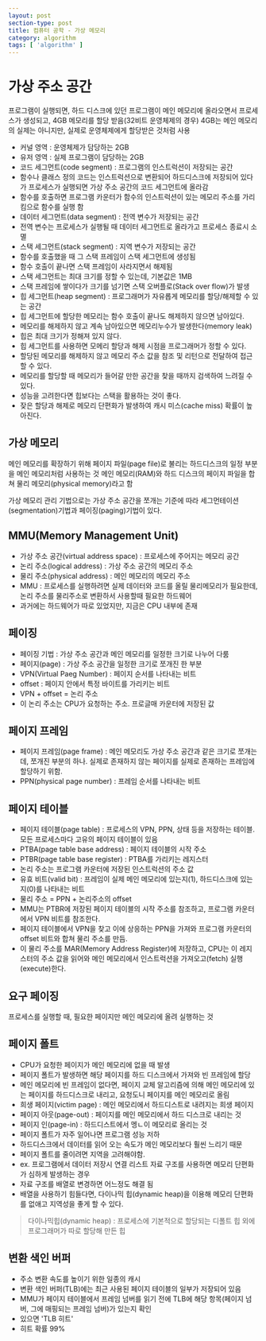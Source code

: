 ```yaml
---
layout: post
section-type: post
title: 컴퓨터 공학 - 가상 메모리
category: algorithm
tags: [ 'algorithm' ]
---
```


# 가상 주소 공간
프로그램이 실행되면, 하드 디스크에 있던 프로그램이 메인 메모리에 올라오면서 프로세스가 생성되고, 4GB 메모리를 할당 받음(32비트 운영체제의 경우)
4GB는 메인 메모리의 실제는 아니지만, 실제로 운영체제에게 할당받은 것처럼 사용

- 커널 영역 : 운영체제가 담당하는 2GB
- 유저 영역 : 실제 프로그램이 담당하는 2GB
 - 코드 세그먼트(code segment) : 프로그램의 인스트럭션이 저장되는 공간
  - 함수나 클래스 정의 코드는 인스트럭션으로 변환되어 하드디스크에 저장되어 있다가 프로세스가 실행되면 가상 주소 공간의 코드 세그먼트에 올라감
  - 함수를 호출하면 프로그램 카운터가 함수의 인스트럭션이 있는 메모리 주소를 가리킴으로 함수를 실행 함
 - 데이터 세그먼트(data segment) : 전역 변수가 저장되는 공간
  - 전역 변수는 프로세스가 실행될 때 데이터 세그먼트로 올라가고 프로세스 종료시 소멸
 - 스택 세그먼트(stack segment) : 지역 변수가 저장되는 공간
  - 함수를 호출했을 때 그 스택 프레임이 스택 세그먼트에 생성됨
  - 함수 호출이 끝나면 스택 프레임이 사라지면서 해제됨
  - 스택 세그먼트는 최대 크기를 정할 수 있는데, 기본값은 1MB
  - 스택 프레임에 쌓이다가 크기를 넘기면 스택 오버플로(Stack over flow)가 발생
 - 힙 세그먼트(heap segment) : 프로그래머가 자유롭게 메모리를 할당/해제할 수 있는 공간
  - 힙 세그먼트에 할당한 메모리는 함수 호출이 끝나도 해제하지 않으면 남아있다.
  - 메모리를 해제하지 않고 계속 남아있으면 메모리누수가 발생한다(memory leak)
  - 힙은 최대 크기가 정해져 있지 않다.
  - 힙 세그먼트를 사용하면 모메리 할당과 해제 시점을 프로그래머가 정할 수 있다.
  - 할당된 메모리를 해제하지 않고 메모리 주소 값을 참조 및 리턴으로 전달하여 접근할 수 있다.
  - 메모리를 할당할 때 메모리가 들어갈 만한 공간을 찾을 때까지 검색하여 느려질 수 있다.
  - 성능을 고려한다면 힙보다는 스택을 활용하는 것이 좋다.
  - 잦은 할당과 해제로 메모리 단편화가 발생하여 캐시 미스(cache miss) 확률이 높아진다.

## 가상 메모리
메인 메모리를 확장하기 위해 페이지 파일(page file)로 불리는 하드디스크의 일정 부분을 메인 메모리처럼 사용하는 것
메인 메모리(RAM)와 하드 디스크의 페이지 파일을 합쳐 물리 메모리(physical memory)라고 함

가상 메모리 관리 기법으로는 가상 주소 공간을 쪼개는 기준에 따라 세그먼테이션(segmentation)기법과 페이징(paging)기법이 있다.

## MMU(Memory Management Unit)
- 가상 주소 공간(virtual address space) : 프로세스에 주어지는 메모리 공간
- 논리 주소(logical address) : 가상 주소 공간의 메모리 주소
- 물리 주소(physical address) : 메인 메모리의 메모리 주소
- MMU : 프로세스를 실행하려면 실제 데이터와 코드를 올릴 물리메모리가 필요한데, 논리 주소를 물리주소로 변환하서 사용할때 필요한 하드웨어
- 과거에는 하드웨어가 따로 있었지만, 지금은 CPU 내부에 존재

## 페이징
- 페이징 기법 : 가상 주소 공간과 메인 메모리를 일정한 크기로 나누어 다룸
- 페이지(page) : 가상 주소 공간을 일정한 크기로 쪼개진 한 부분
- VPN(Virtual Paeg Number) : 페이지 순서를 나타내는 비트
- offset : 페이지 안에서 특정 바이트를 가리키는 비트
- VPN + offset = 논리 주소
- 이 논리 주소는 CPU가 요청하는 주소. 프로글매 카운터에 저장된 값

## 페이지 프레임
- 페이지 프레임(page frame) : 메인 메모리도 가상 주소 공간과 같은 크기로 쪼개는데, 쪼개진 부분의 하나.
실제로 존재하지 않는 페이지를 실제로 존재하는 프레임에 할당하기 위함.
- PPN(physical page number) : 프레임 순서를 나타내는 비트

## 페이지 테이블
- 페이지 테이블(page table) : 프로세스의 VPN, PPN, 상태 등을 저장하는 테이블. 모든 프로세스마다 고유의 페이지 테이블이 있음
- PTBA(page table base address) : 페이지 테이블의 시작 주소
- PTBR(page table base register) : PTBA를 가리키는 레지스터
- 논리 주소는 프로그램 카운터에 저장된 인스트럭션의 주소 값
- 유효 비트(valid bit) : 프레임이 실제 메인 메모리에 있는지(1), 하드디스크에 있는지(0)를 나타내는 비트
- 물리 주소 = PPN + 논리주소의 offset
- MMU는 PTBR에 저장된 페이지 테이블의 시작 주소를 참조하고, 프로그램 카운터에서 VPN 비트를 참조한다.
- 페이지 테이블에서 VPN을 찾고 이에 상응하는 PPN을 가져와 프로그램 카운터의 offset 비트와 합쳐 물리 주소를 만듬.
- 이 물리 주소를 MAR(Memory Address Register)에 저장하고, CPU는 이 레지스터의 주소 값을 읽어와 메인 메모리에서 인스트럭션을 가져오고(fetch) 실행(execute)한다.

## 요구 페이징
프로세스를 실행할 때, 필요한 페이지만 메인 메모리에 올려 실행하는 것

## 페이지 폴트
- CPU가 요청한 페이지가 메인 메모리에 없을 때 발생
- 페이지 폴트가 발생하면 해당 페이지를 하드 디스크에서 가져와 빈 프레임에 할당
- 메인 메모리에 빈 프레임이 없다면, 페이지 교체 알고리즘에 의해 메인 메모리에 있는 페이지를 하드디스크로 내리고, 요청도니 페이지를 메인 메모리로 올림
- 희생 페이지(victim page) : 메인 메모리에서 하드디스트로 내려지는 희생 페이지
- 페이지 아웃(page-out) : 페이지를 메인 메모리에서 하드 디스크로 내리는 것
- 페이지 인(page-in) : 하드디스트에서 멩ㄴ이 메모리로 올리는 것
- 페이지 폴트가 자주 일어나면 프로그램 성능 저하
 - 하드디스크에서 데이터를 읽어 오는 속도가 메인 메모리보다 훨씬 느리기 때문
- 페이지 폴트를 줄이려면 지역을 고려해야함.
 - ex. 프로그램에서 데이터 저장시 연결 리스트 자료 구조를 사용하면 메모리 단편화가 심하게 발생하는 경우
 - 자료 구조를 배열로 변경하면 어느정도 해결 됨
 - 배열을 사용하기 힘들다면, 다이나믹 힙(dynamic heap)을 이용해 메모리 단편화를 없애고 지역성을 좋게 할 수 있다.

> 다이나믹힙(dynamic heap) : 프로세스에 기본적으로 할당되는 디폴트 힙 외에 프로그래머가 따로 할당해 만든 힙

## 변환 색인 버퍼
- 주소 변환 속도를 높이기 위한 일종의 캐시
- 변환 색인 버퍼(TLB)에는 최근 사용된 페이지 테이블의 일부가 저장되어 있음
- MMU가 페이지 테이블에서 프레임 넘버를 읽기 전에 TLB에 해당 항목(페이지 넘버, 그에 매핑되는 프레임 넘버)가 있는지 확인
- 있으면 'TLB 히트'
- 히트 확률 99%
